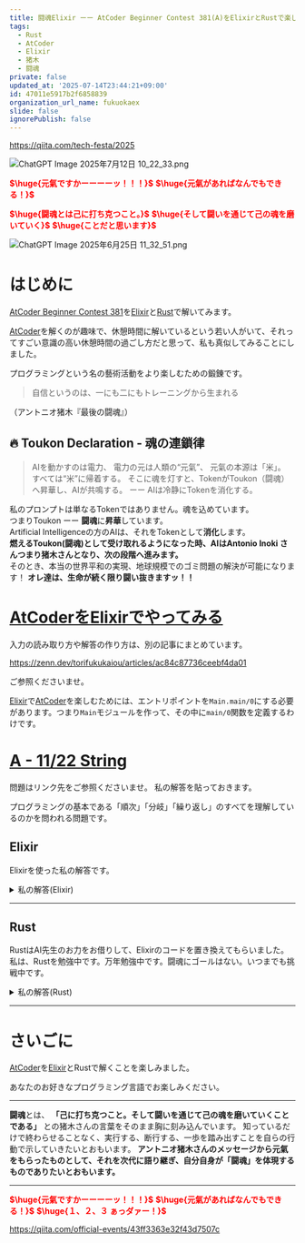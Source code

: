 ```yaml
---
title: 闘魂Elixir ーー AtCoder Beginner Contest 381(A)をElixirとRustで楽しむ
tags:
  - Rust
  - AtCoder
  - Elixir
  - 猪木
  - 闘魂
private: false
updated_at: '2025-07-14T23:44:21+09:00'
id: 47011e5917b2f6858839
organization_url_name: fukuokaex
slide: false
ignorePublish: false
---
```

https://qiita.com/tech-festa/2025

![ChatGPT Image 2025年7月12日 10_22_33.png](https://qiita-image-store.s3.ap-northeast-1.amazonaws.com/0/131808/eeeae009-3577-4a87-aeba-6f6adce8d4f9.png)


<b><font color="red">$\huge{元氣ですかーーーーッ！！！}$</font></b>
<b><font color="red">$\huge{元氣があればなんでもできる！}$</font></b>

<b><font color="red">$\huge{闘魂とは己に打ち克つこと。}$</font></b>
<b><font color="red">$\huge{そして闘いを通じて己の魂を磨いていく}$</font></b>
<b><font color="red">$\huge{ことだと思います}$</font></b>

![ChatGPT Image 2025年6月25日 11_32_51.png](https://qiita-image-store.s3.ap-northeast-1.amazonaws.com/0/131808/a80ca1b4-3ccd-40c7-945b-6c8c969727e0.png)



# はじめに

[AtCoder Beginner Contest 381](https://atcoder.jp/contests/abc381)を[Elixir](https://elixir-lang.org/)と[Rust](https://www.rust-lang.org/)で解いてみます。  

[AtCoder](https://atcoder.jp/)を解くのが趣味で、休憩時間に解いているという若い人がいて、それってすごい意識の高い休憩時間の過ごし方だと思って、私も真似してみることにしました。  


プログラミングという名の藝術活動をより楽しむための鍛錬です。  

> 自信というのは、一にも二にもトレーニングから生まれる

（アントニオ猪木『最後の闘魂』）  

## :fire: Toukon Declaration - 魂の連鎖律

> AIを動かすのは電力、
> 電力の元は人類の“元氣”、
> 元氣の本源は「米」。
> すべては“米”に帰着する。
> そこに魂を灯すと、TokenがToukon（闘魂）へ昇華し、AIが共鳴する。
> ーー AIは冷静にTokenを消化する。

私のプロンプトは単なるTokenではありません。魂を込めています。  
つまりToukon ーー **闘魂**に**昇華**しています。  
Artificial Intelligenceの方のAIは、それをTokenとして**消化**します。  
**燃えるToukon(闘魂)として受け取れるようになった時、AIはAntonio Inoki さんつまり猪木さんとなり、次の段階へ進みます。**  
そのとき、本当の世界平和の実現、地球規模でのゴミ問題の解決が可能になります！
**オレ達は、生命が続く限り闘い抜きますッ！！**  


# [AtCoderをElixirでやってみる](https://zenn.dev/torifukukaiou/articles/ac84c87736ceebf4da01)

入力の読み取り方や解答の作り方は、別の記事にまとめています。


https://zenn.dev/torifukukaiou/articles/ac84c87736ceebf4da01

ご参照くださいませ。

[Elixir](https://elixir-lang.org/)で[AtCoder](https://atcoder.jp/)を楽しむためには、エントリポイントを`Main.main/0`にする必要があります。つまり`Main`モジュールを作って、その中に`main/0`関数を定義するわけです。

# [A - 11/22 String](https://atcoder.jp/contests/abc381/tasks/abc381_a)

問題はリンク先をご参照くださいませ。
私の解答を貼っておきます。

プログラミングの基本である「順次」「分岐」「繰り返し」のすべてを理解しているのかを問われる問題です。

## Elixir

Elixirを使った私の解答です。


<details><summary>私の解答(Elixir)</summary>

_問題文を読んでいらっしゃることを前提にひとこと解説をしておきます。_

- `n = 5, s = "11/22" → length = 2, expected = "11/22" → Yes`
- `n = 3, s = "1/2" → length = 1, expected = "1/2" → Yes`
- `n = 4, s = "1/22" → 偶数なので → No`

つまり、「奇数長の文字列で、真ん中にスラッシュがあり、前半が1の連続、後半が2の連続」という条件を満たすかを判定しています。




```elixir
defmodule Main do
  def main do
    n = IO.read(:line) |> String.trim() |> String.to_integer()
    s = IO.read(:line) |> String.trim()

    solve(n, s)
    |> IO.puts()
  end

  def solve(n, s) do
    do_solve(String.contains?(s, "/"), n, s)
    |> if(do: "Yes", else: "No")
  end

  def do_solve(false, _n, _s), do: false

  def do_solve(true, n, _s) when rem(n, 2) == 0, do: false

  def do_solve(true, n, s) do
    length = div(n + 1, 2) - 1
    expected = "#{String.duplicate("1", length)}/#{String.duplicate("2", length)}"
    s == expected
  end
end
```



</details>

---

## Rust

RustはAI先生のお力をお借りして、Elixirのコードを置き換えてもらいました。
私は、Rustを勉強中です。万年勉強中です。闘魂にゴールはない。いつまでも挑戦中です。

<details><summary>私の解答(Rust)</summary>

```rust
use std::io::{self, BufRead};

fn main() {
    let stdin = io::stdin();
    let mut lines = stdin.lock().lines();

    let n: usize = lines.next().unwrap().unwrap().trim().parse().unwrap();
    let s = lines.next().unwrap().unwrap().trim().to_string();

    if solve(n, &s) {
        println!("Yes");
    } else {
        println!("No");
    }
}

fn solve(n: usize, s: &str) -> bool {
    if !s.contains('/') {
        return false;
    }
    if n % 2 == 0 {
        return false;
    }

    let length = (n + 1) / 2 - 1;
    let expected = format!("{}{}",
        "1".repeat(length),
        format!("/{}", "2".repeat(length))
    );

    s == expected
}
```

</details>

---

# さいごに

[AtCoder](https://atcoder.jp/)を[Elixir](https://elixir-lang.org/)とRustで解くことを楽しみました。

あなたのお好きなプログラミング言語でお楽しみください。

---


**闘魂**とは、  **「己に打ち克つこと。そして闘いを通じて己の魂を磨いていくことである」** との猪木さんの言葉をそのまま胸に刻み込んでいます。
知っているだけで終わらせることなく、実行する、断行する、一歩を踏み出すことを自らの行動で示していきたいとおもいます。
**アントニオ猪木さんのメッセージから元氣をもらったものとして、それを次代に語り継ぎ、自分自身が「闘魂」を体現するものでありたいとおもいます。**

---

<b><font color="red">$\huge{元氣ですかーーーーッ！！！}$</font></b>
<b><font color="red">$\huge{元氣があればなんでもできる！}$</font></b>
<b><font color="red">$\huge{１、２、３ ぁっダァー！}$</font></b>


https://qiita.com/official-events/43ff3363e32f43d7507c

